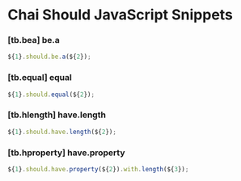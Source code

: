 # Chai Should JavaScript Snippets

### [tb.bea] be.a

```javascript
${1}.should.be.a(${2});
```

### [tb.equal] equal

```javascript
${1}.should.equal(${2});
```

### [tb.hlength] have.length

```javascript
${1}.should.have.length(${2});
```

### [tb.hproperty] have.property

```javascript
${1}.should.have.property(${2}).with.length(${3});
```
